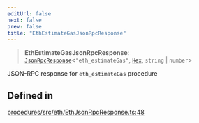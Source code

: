 ```yaml
---
editUrl: false
next: false
prev: false
title: "EthEstimateGasJsonRpcResponse"
---
```


> **EthEstimateGasJsonRpcResponse**: [`JsonRpcResponse`](/reference/tevm/jsonrpc/type-aliases/jsonrpcresponse/)\<`"eth_estimateGas"`, [`Hex`](/reference/tevm/utils/type-aliases/hex/), `string` \| `number`\>

JSON-RPC response for `eth_estimateGas` procedure

## Defined in

[procedures/src/eth/EthJsonRpcResponse.ts:48](https://github.com/evmts/tevm-monorepo/blob/main/packages/procedures/src/eth/EthJsonRpcResponse.ts#L48)
